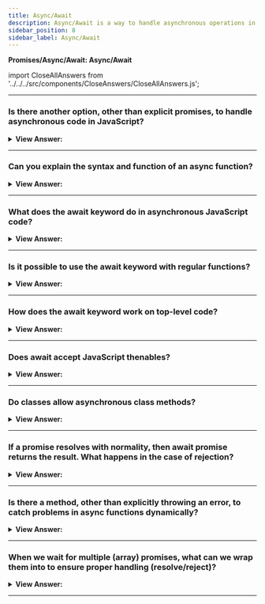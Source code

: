 ```yaml
---
title: Async/Await
description: Async/Await is a way to handle asynchronous operations in a synchronous manner.
sidebar_position: 8
sidebar_label: Async/Await
---
```


**Promises/Async/Await: Async/Await**

import CloseAllAnswers from '../../../src/components/CloseAnswers/CloseAllAnswers.js';

<CloseAllAnswers />

---

### Is there another option, other than explicit promises, to handle asynchronous code in JavaScript?

<details>
  <summary><strong>View Answer:</strong></summary>
  <div>
  <div><strong>Interview Response:</strong> Yes, a special syntax to work with promises more comfortably, called “async/await”. It is surprisingly easy to understand and use.
</div><br />
  <div><strong className="codeExample">Code Example:</strong><br /><br />

  <div></div>

```js
async function f() {
  return 1;
}
```

  </div>
  </div>
</details>

---

### Can you explain the syntax and function of an async function?

<details>
  <summary><strong>View Answer:</strong></summary>
  <div>
  <div><strong>Interview Response:</strong> An async function is a function declared with the async keyword, and the await keyword gets permitted within them. The async and await keywords enable asynchronous, promise-based behavior to be written in a cleaner style, avoiding the need to configure promise chains explicitly. Async functions can contain zero or more await expressions. Await expressions make promise-returning functions seem synchronous by suspending the code execution until the returned promise is fulfilled or rejected. The resolved value of the promise gets treated as the return value of the await expression. Async and await allow you to wrap asynchronous code in regular try/catch statements.
</div><br />
  <div><strong className="codeExample">Code Example:</strong><br /><br />

<strong>Syntax: </strong> async function name([param[, param[, ...param]]]) &#123; statements &#125;;<br /><br />

  <div></div>

```js
async function f() {
  return 1;
}

f().then(alert); // 1

// explicitly return a promise
async function f() {
  return Promise.resolve(1);
}

f().then(alert); // 1
```

  </div>
  </div>
</details>

---

### What does the await keyword do in asynchronous JavaScript code?

<details>
  <summary><strong>View Answer:</strong></summary>
  <div>
  <div><strong>Interview Response:</strong> The await keyword makes JavaScript wait until that promise settles and returns its result. It's only used within an async function within regular JavaScript code, although it only gets used on its own using JavaScript modules.
</div><br />
  <div><strong className="codeExample">Code Example:</strong><br /><br />

<strong>Syntax: </strong> let value = await promise<br /><br />

  <div></div>

```js
async function f() {
  let promise = new Promise((resolve, reject) => {
    setTimeout(() => resolve('done!'), 1000);
  });

  let result = await promise; // wait until the promise resolves (*)

  alert(result); // "done!"
}

f();
```

  </div>
  </div>
</details>

---

### Is it possible to use the await keyword with regular functions?

<details>
  <summary><strong>View Answer:</strong></summary>
  <div>
  <div><strong>Interview Response:</strong> No, the await keyword cannot get used in conjunction with regular functions. You get a syntax error if we try to use "await" in the non-async function.
</div><br />
  <div><strong className="codeExample">Code Example:</strong><br /><br />

  <div></div>

```js
async function f() {
  let promise = new Promise((resolve, reject) => {
    setTimeout(() => resolve('done!'), 1000);
  });

  let result = await promise; // wait until the promise resolves (*)

  alert(result); // "done!"
}

f();
```

:::note
We may get this error if we forget to put async before a function. As said, await only works inside an async function.
:::

  </div>
  </div>
</details>

---

### How does the await keyword work on top-level code?

<details>
  <summary><strong>View Answer:</strong></summary>
  <div>
  <div><strong>Interview Response:</strong> The await keyword should not be used directly in top-level code because it is syntactically incorrect and results in an error. We can optionally wrap it in an anonymous async function to make it work properly.
</div><br />
  <div><strong className="codeExample">Code Example:</strong><br /><br />

  <div></div>

```js
// syntax error in top-level code
let response = await fetch('/article/promise-chaining/user.json');
let user = await response.json();

// wrap it into an anonymous async function, like this:
(async () => {
  let response = await fetch('/article/promise-chaining/user.json');
  let user = await response.json();
  // ..
})();
```

:::note
You should note that a new feature of the V8 engine allows top-level await in JS modules, but this should not be mistaken for a fix.
:::

  </div>
  </div>
</details>

---

### Does await accept JavaScript thenables?

<details>
  <summary><strong>View Answer:</strong></summary>
  <div>
  <div><strong>Interview Response:</strong> Yes, similar to a promise.then, await enables us to use thenable objects (those with a callable then method). The concept is that a third-party object may or may not be a promise, but it must be promise-compatible: if it supports dot then, it may be used with await.
</div><br />
  <div><strong className="codeExample">Code Example:</strong><br /><br />

  <div></div>

```js
class Thenable {
  constructor(num) {
    this.num = num;
  }
  then(resolve, reject) {
    console.log(resolve);
    // resolve with this.num*2 after 1000ms
    setTimeout(() => resolve(this.num * 2), 1000); // (*)
  }
}

async function f() {
  // waits for 1 second, then result becomes 2
  let result = await new Thenable(1);
  console.log(result);
}

f();
```

  </div>
  </div>
</details>

---

### Do classes allow asynchronous class methods?

<details>
  <summary><strong>View Answer:</strong></summary>
  <div>
  <div><strong>Interview Response:</strong>Yes, prepend it with async to declare an async class method. The meaning is the same: it ensures that the returned value is a promise and enables “await”.
</div><br />
  <div><strong className="codeExample">Code Example:</strong><br /><br />

  <div></div>

```js
class Person {
  constructor(first, last, age, gender, interests) {
    this.name = {
      first,
      last,
    };
    this.age = age;
    this.gender = gender;
    this.interests = interests;
  }

  async greeting() {
    return await Promise.resolve(`Hi! I'm ${this.name.first}`);
  }

  farewell() {
    console.log(`${this.name.first} has left the building. Bye for now!`);
  }
}

let han = new Person('Han', 'Solo', 25, 'male', ['Smuggling']);

han.greeting().then(console.log); // returns Hi! I'm Han
```

  </div>
  </div>
</details>

---

### If a promise resolves with normality, then await promise returns the result. What happens in the case of rejection?

<details>
  <summary><strong>View Answer:</strong></summary>
  <div>
  <div><strong>Interview Response:</strong> In the case of a rejection, it throws an error. Just as if there were a throw statement at that line. In real situations, the promise may take some time before it rejects, and in that case, there is a delay before await throws an error.
</div><br />
  <div><strong className="codeExample">Code Example:</strong><br /><br />

  <div></div>

```js
async function f() {
  await Promise.reject(new Error('Whoops!'));
}

// …is the same as this:

async function f() {
  throw new Error('Whoops!');
}
```

  </div>
  </div>
</details>

---

### Is there a method, other than explicitly throwing an error, to catch problems in async functions dynamically?

<details>
  <summary><strong>View Answer:</strong></summary>
  <div>
  <div><strong>Interview Response:</strong>Yes, two approaches can be used, including the try…catch method commonly used with promises. We can catch that error using try..catch, the same way as a regular throw. In the case of an error, the control jumps to the catch block. <br /><br />We can also wrap multiple lines to ensure handling of multiple error handling. If we don’t have a try..catch, then the promise generated by the call of the async function f() becomes rejected. We can append .catch to handle it. We can also catch such errors using a global unhandledrejection event handler.
</div><br />
  <div><strong className="codeExample">Code Example:</strong><br /><br />

  <div></div>

```js
// Try...Catch
async function f() {
  try {
    let response = await fetch('/no-user-here');
    let user = await response.json();
  } catch (err) {
    // catches errors both in fetch and response.json
    alert(err);
  }
}

f();

// Appending catch to an async function
async function f() {
  let response = await fetch('http://no-such-url');
}

// f() becomes a rejected promise
f().catch(alert); // TypeError: failed to fetch // (*)
```

  </div>
  </div>
</details>

---

### When we wait for multiple (array) promises, what can we wrap them into to ensure proper handling (resolve/reject)?

<details>
  <summary><strong>View Answer:</strong></summary>
  <div>
  <div><strong>Interview Response:</strong> When we need to wait for multiple (array) promises, we can wrap them in Promise.all and then await. In the case of an error, it propagates as usual, from the failed promise to Promise.all. It becomes an exception that we can catch using try..catch around the call.
</div><br />
  <div><strong className="codeExample">Code Example:</strong><br /><br />

  <div></div>

```js
// wait for the array of results
let results = await Promise.all([
  fetch(url1),
  fetch(url2),
  ...
]);
```

  </div>
  </div>
</details>

---
